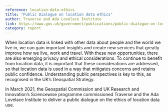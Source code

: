 ```yaml
---
reference: location-data-ethics
title: "Public Dialogue on location data ethics"
author: Traverse and Ada Lovelace Institute
link: https://www.gov.uk/government/publications/public-dialogue-on-location-data-ethics
category: report
---
```

When location data is linked with other data about people and the world we live in, we can gain important insights and create new services that greatly improve how we live, work and travel. With these new opportunities, there are also emerging privacy and ethical considerations. To continue to benefit from location data, it is important that these considerations are addressed, so that location data is used in a way that mitigates concerns and retains public confidence. Understanding public perspectives is key to this, as recognised in the UK’s Geospatial Strategy.

In March 2021, the Geospatial Commission and UK Research and Innovation’s Sciencewise programme commissioned Traverse and the Ada Lovelace Institute to deliver a public dialogue on the ethics of location data use.
